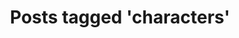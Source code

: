 ---
layout: tag_page
tag: characters
title: "Posts tagged 'characters'"
permalink: /tags/characters/
---